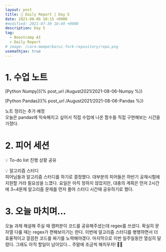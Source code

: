 ```yaml
---
layout: post
title: 📔 Daily Report | Day 5
date: 2021-08-06 10:15 +0900
#modified: 2021-07-30 18:49 +0900
description: Day 5
tag:
  - Boostcamp AI
  - Daily Report
# image: /cara-memperbarui-fork-repository/repo.png
usemathjax: true
---
```


# 1. 수업 노트

[Python Numpy]({% post_url /August2021/2021-08-06-Numpy %})<br>

[Python Pandas]({% post_url /August2021/2021-08-06-Pandas %})<br>

노트 정리는 추가 예정<br>
오늘은 pandas에 익숙해지고 싶어서 직접 수업에 나온 함수들 직접 구현해보는 시간을 가졌다.

# 2. 피어 세션

💡 To-do list 진행 상황 공유<br>

💡 알고리즘 스터디<br>
피어님들과 알고리즘 스터디를 하기로 결정했다. 대부분의 피어들은 하반기 공채시험에 지원할 거라 필요성을 느꼈다. 요일은 아직 정하지 않았지만, 대충의 계획은 먼저 2시간에 3~4문제 알고리즘 문제를 먼저 풀어 스터디 시간때 공유하기로 했다.

# 3. 오늘 마치며...

오늘 과제 해설해 주실 때 캠퍼분이 코드를 공유해주셨는데 regex를 쓰셨다. 확실히 문자열 다룰 때는 regex가 편해보이기는 한다. 이번에 알고리즘 스터디를 병행하면서 더 효율적이고 깔끔한 코드를 짜기를 노력해야겠다. 마지막으로 이번 일주일동안 열심히 달렸다. 그래도 아직 할일이 남아있다... 주말에 조금씩 해치우자! 🏋️‍♀️
